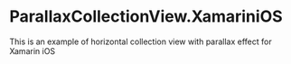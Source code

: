 # ParallaxCollectionView.XamariniOS
This is an example of horizontal collection view with parallax effect for Xamarin iOS

